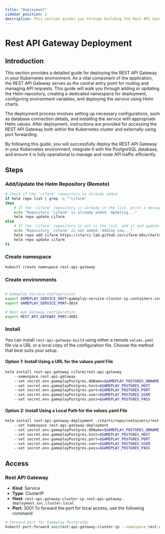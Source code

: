 ```yaml
---
title: "Deployment"
sidebar_position: 2
description: This section guides you through building the Rest API Gateway in your Kubernetes environment using Helm.
---
```

# Rest API Gateway Deployment
## Introduction
This section provides a detailed guide for deploying the REST API Gateway in your Kubernetes environment. As a vital component of the application, the REST API Gateway serves as the central entry point for routing and managing API requests. This guide will walk you through adding or updating the Helm repository, creating a dedicated namespace for deployment, configuring environment variables, and deploying the service using Helm charts.

The deployment process involves setting up necessary configurations, such as database connection details, and installing the service with appropriate Helm values. After deployment, instructions are provided for accessing the REST API Gateway both within the Kubernetes cluster and externally using port forwarding.

By following this guide, you will successfully deploy the REST API Gateway in your Kubernetes environment, integrate it with the PostgreSQL database, and ensure it is fully operational to manage and route API traffic efficiently.

## Steps
### Add/Update the Helm Repository (Remote)
```bash
# Check if the 'cifarm' repository is already added
if helm repo list | grep -q "^cifarm" 
then
    # If the 'cifarm' repository is already in the list, print a message and update the repository
    echo "Repository 'cifarm' is already added. Updating..."
    helm repo update cifarm
else
    # If the 'cifarm' repository is not in the list, add it and update the repository
    echo "Repository 'cifarm' is not added. Adding now..."
    helm repo add cifarm https://starci-lab.github.io/cifarm-k8s/charts
    helm repo update cifarm
fi
```
### Create namespace
```bash
kubectl create namespace rest-api-gateway
```
### Create environments
```bash

# Gameplay Service configuration
export GAMEPLAY_SERVICE_HOST=gameplay-service-cluster-ip.containers.svc.cluster.local
export GAMEPLAY_SERVICE_PORT=3014

# Rest Api Gateway configuration
export REST_API_GATEWAY_PORT=3001

```

### Install
You can install `rest-api-gateway-build` using either a remote `values.yaml` file via a URL or a local copy of the configuration file. Choose the method that best suits your setup.
#### Option 1: Install Using a URL for the values.yaml File
```bash
helm install rest-api-gateway cifarm/rest-api-gateway
    --namespace rest-api-gateway
    --set secret.env.gameplayPostgres.dbName=$GAMEPLAY_POSTGRES_DBNAME
    --set secret.env.gameplayPostgres.host=$GAMEPLAY_POSTGRES_HOST
    --set secret.env.gameplayPostgres.port=$GAMEPLAY_POSTGRES_PORT
    --set secret.env.gameplayPostgres.user=$GAMEPLAY_POSTGRES_USER
    --set secret.env.gameplayPostgres.pass=$GAMEPLAY_POSTGRES_PASS

```
#### Option 2: Install Using a Local Path for the values.yaml File
```bash
helm install rest-api-gateway-deployment ./charts/repo/containers/rest-api-gateway/deployment/
    --set namespace rest-api-gateway-deployment
    --set secret.env.gameplayPostgres.dbName=$GAMEPLAY_POSTGRES_DBNAME
    --set secret.env.gameplayPostgres.host=$GAMEPLAY_POSTGRES_HOST
    --set secret.env.gameplayPostgres.port=$GAMEPLAY_POSTGRES_PORT
    --set secret.env.gameplayPostgres.user=$GAMEPLAY_POSTGRES_USER
    --set secret.env.gameplayPostgres.pass=$GAMEPLAY_POSTGRES_PASS
```
## Access
### Rest API Gateway
- **Kind**: Service 
- **Type**: ClusterIP  
- **Host**: `rest-api-gateway-cluster-ip.rest-api-gateway-deployment.svc.cluster.local`  
- **Port**: 3001
To forward the port for local access, use the following command
```bash
# Forward port for Gameplay PostgreSQL
kubectl port-forward svc/rest-api-gateway-cluster-ip --namespace rest-api-gateway-deployment 3001:3001
```